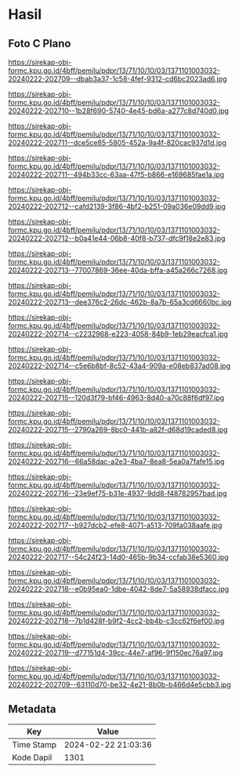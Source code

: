 # Hasil

## Foto C Plano

https://sirekap-obj-formc.kpu.go.id/4bff/pemilu/pdpr/13/71/10/10/03/1371101003032-20240222-202709--dbab3a37-1c58-4fef-9312-cd6bc2023ad6.jpg

https://sirekap-obj-formc.kpu.go.id/4bff/pemilu/pdpr/13/71/10/10/03/1371101003032-20240222-202710--1b28f690-5740-4e45-bd6a-a277c8d740d0.jpg

https://sirekap-obj-formc.kpu.go.id/4bff/pemilu/pdpr/13/71/10/10/03/1371101003032-20240222-202711--dce5ce85-5805-452a-9a4f-820cac937d1d.jpg

https://sirekap-obj-formc.kpu.go.id/4bff/pemilu/pdpr/13/71/10/10/03/1371101003032-20240222-202711--494b33cc-63aa-47f5-b866-e169685fae1a.jpg

https://sirekap-obj-formc.kpu.go.id/4bff/pemilu/pdpr/13/71/10/10/03/1371101003032-20240222-202712--cafd2139-3f86-4bf2-b251-09a036e09dd9.jpg

https://sirekap-obj-formc.kpu.go.id/4bff/pemilu/pdpr/13/71/10/10/03/1371101003032-20240222-202712--b0a41e44-06b8-40f8-b737-dfc9f18e2e83.jpg

https://sirekap-obj-formc.kpu.go.id/4bff/pemilu/pdpr/13/71/10/10/03/1371101003032-20240222-202713--77007869-36ee-40da-bffa-a45a266c7268.jpg

https://sirekap-obj-formc.kpu.go.id/4bff/pemilu/pdpr/13/71/10/10/03/1371101003032-20240222-202713--dee376c2-26dc-462b-8a7b-65a3cd6660bc.jpg

https://sirekap-obj-formc.kpu.go.id/4bff/pemilu/pdpr/13/71/10/10/03/1371101003032-20240222-202714--c2232968-e223-4058-84b9-1eb29eacfca1.jpg

https://sirekap-obj-formc.kpu.go.id/4bff/pemilu/pdpr/13/71/10/10/03/1371101003032-20240222-202714--c5e6b8bf-8c52-43a4-909a-e08eb837ad08.jpg

https://sirekap-obj-formc.kpu.go.id/4bff/pemilu/pdpr/13/71/10/10/03/1371101003032-20240222-202715--120d3f79-bf46-4963-8d40-a70c88f6df97.jpg

https://sirekap-obj-formc.kpu.go.id/4bff/pemilu/pdpr/13/71/10/10/03/1371101003032-20240222-202715--2790a269-8bc0-441b-a82f-d68d19caded8.jpg

https://sirekap-obj-formc.kpu.go.id/4bff/pemilu/pdpr/13/71/10/10/03/1371101003032-20240222-202716--66a58dac-a2e3-4ba7-8ea8-5ea0a7fafe15.jpg

https://sirekap-obj-formc.kpu.go.id/4bff/pemilu/pdpr/13/71/10/10/03/1371101003032-20240222-202716--23e9ef75-b31e-4937-9dd8-f48782957bad.jpg

https://sirekap-obj-formc.kpu.go.id/4bff/pemilu/pdpr/13/71/10/10/03/1371101003032-20240222-202717--b927dcb2-efe8-4071-a513-709fa038aafe.jpg

https://sirekap-obj-formc.kpu.go.id/4bff/pemilu/pdpr/13/71/10/10/03/1371101003032-20240222-202717--54c24f23-14d0-465b-9b34-ccfab38e5360.jpg

https://sirekap-obj-formc.kpu.go.id/4bff/pemilu/pdpr/13/71/10/10/03/1371101003032-20240222-202718--e0b95ea0-1dbe-4042-8de7-5a58938dfacc.jpg

https://sirekap-obj-formc.kpu.go.id/4bff/pemilu/pdpr/13/71/10/10/03/1371101003032-20240222-202718--7b1d428f-b9f2-4cc2-bb4b-c3cc62f6ef00.jpg

https://sirekap-obj-formc.kpu.go.id/4bff/pemilu/pdpr/13/71/10/10/03/1371101003032-20240222-202719--d77151d4-39cc-44e7-af96-9f150ec76a97.jpg

https://sirekap-obj-formc.kpu.go.id/4bff/pemilu/pdpr/13/71/10/10/03/1371101003032-20240222-202709--63110d70-be32-4e21-8b0b-b466d4e5cbb3.jpg


## Metadata

| Key        | Value               |
| ---------- | ------------------- |
| Time Stamp | 2024-02-22 21:03:36 |
| Kode Dapil | 1301                |



